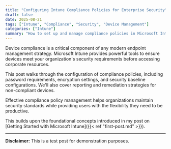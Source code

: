 ```yaml
---
title: "Configuring Intune Compliance Policies for Enterprise Security"
draft: false
date: 2025-08-21
tags: ["Intune", "Compliance", "Security", "Device Management"]
categories: ["Intune"]
summary: "How to set up and manage compliance policies in Microsoft Intune"
---
```


Device compliance is a critical component of any modern endpoint management strategy. Microsoft Intune provides powerful tools to ensure devices meet your organization's security requirements before accessing corporate resources.

This post walks through the configuration of compliance policies, including password requirements, encryption settings, and security baseline configurations. We'll also cover reporting and remediation strategies for non-compliant devices.

Effective compliance policy management helps organizations maintain security standards while providing users with the flexibility they need to be productive.

This builds upon the foundational concepts introduced in my post on [Getting Started with Microsoft Intune]({{< ref "first-post.md" >}}).

---

**Disclaimer:** This is a test post for demonstration purposes.
